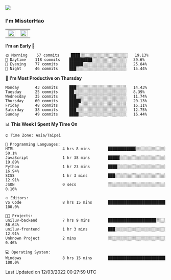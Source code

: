 ![](https://komarev.com/ghpvc/?username=MissterHao&color=ff69b4)

### I'm MissterHao


<!-- Readme stats -->
<!-- https://github.com/anuraghazra/github-readme-stats -->
<table>
<tr>
    <td valign="top" width="50%">
    <img src="https://github-readme-stats.vercel.app/api?username=MissterHao&hide_border=true&show_icons=true&locale=en" align="left" style="width: 100%" />
    </td>
    <td valign="top" width="50%">
    <img src="https://github-readme-stats.vercel.app/api/top-langs?username=MissterHao&hide_border=true&show_icons=true&locale=en&layout=compact" align="left" style="width: 100%" />
    </td>
</tr>
</table>  


<!--START_SECTION:waka-->
**I'm an Early 🐤** 

```text
🌞 Morning    57 commits     ████░░░░░░░░░░░░░░░░░░░░░   19.13% 
🌆 Daytime    118 commits    ██████████░░░░░░░░░░░░░░░   39.6% 
🌃 Evening    77 commits     ██████░░░░░░░░░░░░░░░░░░░   25.84% 
🌙 Night      46 commits     ███░░░░░░░░░░░░░░░░░░░░░░   15.44%

```
📅 **I'm Most Productive on Thursday** 

```text
Monday       43 commits     ███░░░░░░░░░░░░░░░░░░░░░░   14.43% 
Tuesday      25 commits     ██░░░░░░░░░░░░░░░░░░░░░░░   8.39% 
Wednesday    35 commits     ███░░░░░░░░░░░░░░░░░░░░░░   11.74% 
Thursday     60 commits     █████░░░░░░░░░░░░░░░░░░░░   20.13% 
Friday       48 commits     ████░░░░░░░░░░░░░░░░░░░░░   16.11% 
Saturday     38 commits     ███░░░░░░░░░░░░░░░░░░░░░░   12.75% 
Sunday       49 commits     ████░░░░░░░░░░░░░░░░░░░░░   16.44%

```


📊 **This Week I Spent My Time On** 

```text
⌚︎ Time Zone: Asia/Taipei

💬 Programming Languages: 
HTML                     4 hrs 8 mins        ████████████░░░░░░░░░░░░░   50.1% 
JavaScript               1 hr 38 mins        █████░░░░░░░░░░░░░░░░░░░░   19.89% 
Python                   1 hr 23 mins        ████░░░░░░░░░░░░░░░░░░░░░   16.94% 
SCSS                     1 hr 3 mins         ███░░░░░░░░░░░░░░░░░░░░░░   12.91% 
JSON                     0 secs              ░░░░░░░░░░░░░░░░░░░░░░░░░   0.16%

🔥 Editors: 
VS Code                  8 hrs 15 mins       █████████████████████████   100.0%

🐱‍💻 Projects: 
uniluv-backend           7 hrs 9 mins        █████████████████████░░░░   86.64% 
uniluv-frontend          1 hr 3 mins         ███░░░░░░░░░░░░░░░░░░░░░░   12.91% 
Unknown Project          2 mins              ░░░░░░░░░░░░░░░░░░░░░░░░░   0.46%

💻 Operating System: 
Windows                  8 hrs 15 mins       █████████████████████████   100.0%

```


 Last Updated on 12/03/2022 00:27:59 UTC
<!--END_SECTION:waka-->

<!--
**MissterHao/MissterHao** is a ✨ _special_ ✨ repository because its `README.md` (this file) appears on your GitHub profile.

Here are some ideas to get you started:

- 🔭 I’m currently working on ...
- 🌱 I’m currently learning ...
- 👯 I’m looking to collaborate on ...
- 🤔 I’m looking for help with ...
- 💬 Ask me about ...
- 📫 How to reach me: ...
- 😄 Pronouns: ...
- ⚡ Fun fact: ...
-->
